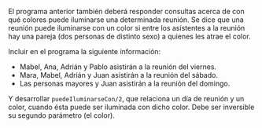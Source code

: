 El programa anterior también deberá responder consultas acerca de con qué colores puede iluminarse una determinada reunión.  Se dice que una reunión puede iluminarse con un color si entre los asistentes a la reunión hay una pareja (dos personas de distinto sexo) a quienes les atrae el color.

Incluir en el programa la siguiente información:

* Mabel, Ana, Adrián y Pablo asistirán a la reunión del viernes.
* Mara, Mabel, Adrián y Juan asistirán a la reunión del sábado.
* Las personas mayores y Juan asistirán a la reunión del domingo.

Y desarrollar `puedeIluminarseCon/2`, que relaciona un día de reunión y un color, cuando ésta puede ser iluminada con dicho color. Debe ser inversible su segundo parámetro (el color).

